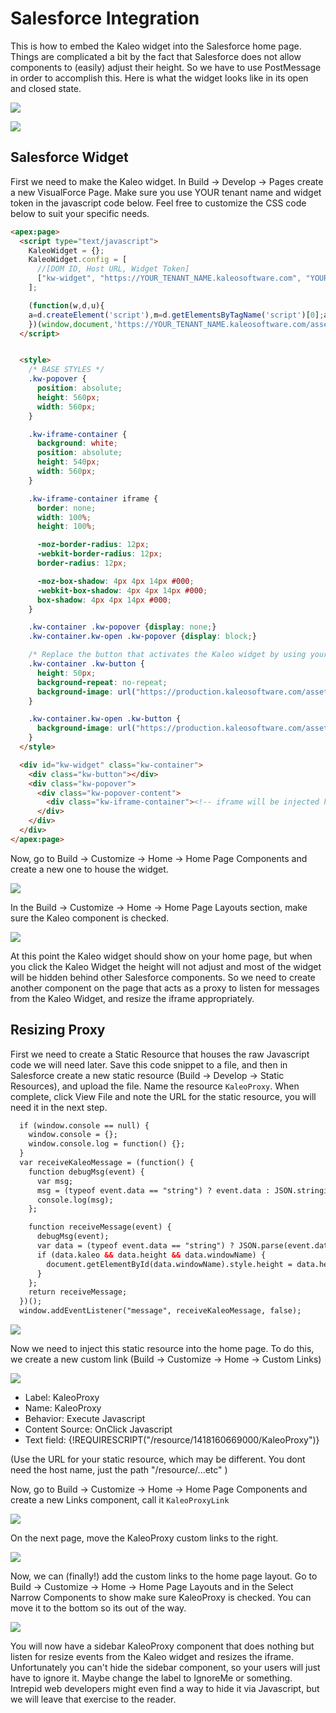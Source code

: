 # Salesforce Integration

This is how to embed the Kaleo widget into the Salesforce home page. Things are complicated a bit by the fact that Salesforce does not allow components to (easily) adjust their height. So we have to use PostMessage in order to accomplish this. Here is what the widget looks like in its open and closed state. 

![](/images/SF-KaleoWidgetClosed.jpg)

![](/images/SF-KaleoWidgetOpen.jpg)


## Salesforce Widget

First we need to make the Kaleo widget. In Build -> Develop -> Pages create a new VisualForce Page. Make sure you use YOUR tenant name and widget token in the javascript code below. Feel free to customize the CSS code below to suit your specific needs.

``` html
<apex:page>
  <script type="text/javascript">
    KaleoWidget = {};
    KaleoWidget.config = [
      //[DOM ID, Host URL, Widget Token]
      ["kw-widget", "https://YOUR_TENANT_NAME.kaleosoftware.com", "YOUR_WIDGET_TOKEN"]
    ];

    (function(w,d,u){
    a=d.createElement('script'),m=d.getElementsByTagName('script')[0];a.async=0;a.src=u;m.parentNode.insertBefore(a,m)
    })(window,document,'https://YOUR_TENANT_NAME.kaleosoftware.com/assets/widget2/injector.js');
  </script>


  <style>
    /* BASE STYLES */
    .kw-popover {
      position: absolute;
      height: 560px;
      width: 560px;
    }

    .kw-iframe-container {
      background: white;
      position: absolute;
      height: 540px;
      width: 560px;
    }

    .kw-iframe-container iframe {
      border: none;
      width: 100%;
      height: 100%;

      -moz-border-radius: 12px;
      -webkit-border-radius: 12px;
      border-radius: 12px;

      -moz-box-shadow: 4px 4px 14px #000;
      -webkit-box-shadow: 4px 4px 14px #000;
      box-shadow: 4px 4px 14px #000;
    }

    .kw-container .kw-popover {display: none;}
    .kw-container.kw-open .kw-popover {display: block;}

    /* Replace the button that activates the Kaleo widget by using your own custom image here */
    .kw-container .kw-button {
      height: 50px;
      background-repeat: no-repeat;
      background-image: url("https://production.kaleosoftware.com/assets/widgets/placeholder-closed.png");
    }

    .kw-container.kw-open .kw-button {
      background-image: url("https://production.kaleosoftware.com/assets/widgets/placeholder-open-2.png");
    }
  </style>

  <div id="kw-widget" class="kw-container">
    <div class="kw-button"></div>
    <div class="kw-popover">
      <div class="kw-popover-content">
        <div class="kw-iframe-container"><!-- iframe will be injected here when icon is clicked --></div>
      </div>
    </div>
  </div>
</apex:page>
```

Now, go to Build -> Customize -> Home -> Home Page Components and create a new one to house the widget.

![](/images/SF-HomePageComponent.jpg)

In the Build -> Customize -> Home -> Home Page Layouts section, make sure the Kaleo component is checked.

![](/images/SF-HomeLayout.jpg)

At this point the Kaleo widget should show on your home page, but when you click the Kaleo Widget the height will not adjust and most of the widget will be hidden behind other Salesforce components. So we need to create another component on the page that acts as a proxy to listen for messages from the Kaleo Widget, and resize the iframe appropriately. 


## Resizing Proxy

First we need to create a Static Resource that houses the raw Javascript code we will need later.  Save this code snippet to a file, and then in Salesforce create a new static resource (Build -> Develop -> Static Resources), and upload the file. Name the resource `KaleoProxy`. When complete, click View File and note the URL for the static resource, you will need it in the next step.

```html
  if (window.console == null) {
    window.console = {};
    window.console.log = function() {};
  }
  var receiveKaleoMessage = (function() {
    function debugMsg(event) {
      var msg;
      msg = (typeof event.data == "string") ? event.data : JSON.stringify(event.data);
      console.log(msg);
    };

    function receiveMessage(event) {
      debugMsg(event);
      var data = (typeof event.data == "string") ? JSON.parse(event.data) : event.data;
      if (data.kaleo && data.height && data.windowName) {
        document.getElementById(data.windowName).style.height = data.height + "px";
      }
    };
    return receiveMessage;
  })();
  window.addEventListener("message", receiveKaleoMessage, false);
```

![](/images/SF-StaticResourceCode.jpg)

Now we need to inject this static resource into the home page. To do this, we create a new custom link (Build -> Customize -> Home -> Custom Links)

![](/images/SF-CustomLinkScript.jpg)

* Label: KaleoProxy
* Name: KaleoProxy
* Behavior: Execute Javascript
* Content Source: OnClick Javascript
* Text field: {!REQUIRESCRIPT("/resource/1418160669000/KaleoProxy")}

(Use the URL for your static resource, which may be different. You dont need the host name, just the path "/resource/...etc" )

Now, go to Build -> Customize -> Home -> Home Page Components and create a new Links component, call it `KaleoProxyLink`

![](/images/SF-NewCustomLink.jpg)

On the next page, move the KaleoProxy custom links to the right.

![](/images/SF-NewCustomLink2.jpg)

Now, we can (finally!) add the custom links to the home page layout. Go to Build -> Customize -> Home -> Home Page Layouts and in the Select Narrow Components to show make sure KaleoProxy is checked. You can move it to the bottom so its out of the way.

![](/images/SF-Sidebar.jpg)

You will now have a sidebar KaleoProxy component that does nothing but listen for resize events from the Kaleo widget and resizes the iframe. Unfortunately you can't hide the sidebar component, so your users will just have to ignore it. Maybe change the label to IgnoreMe or something.  Intrepid web developers might even find a way to hide it via Javascript, but we will leave that exercise to the reader.






